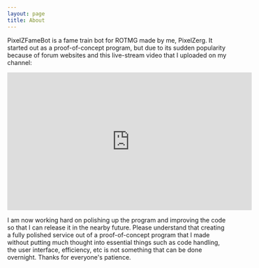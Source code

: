 ```yaml
---
layout: page
title: About
---
```


PixelZFameBot is a  fame train bot for ROTMG made by me, PixelZerg. It started out as a proof-of-concept program, but due to its sudden popularity because of forum websites and this live-stream video that I uploaded on my channel: 

<iframe width="560" height="315" src="https://www.youtube.com/embed/ppj3XtiOBmU" frameborder="0" class="center" allowfullscreen></iframe>

I am now working hard on polishing up the program and improving the code so that I can release it in the nearby future. Please understand that creating a fully polished service out of a proof-of-concept program that I made without putting much thought into essential things such as code handling, the user interface, efficiency, etc is not something that can be done overnight. Thanks for everyone's patience.

